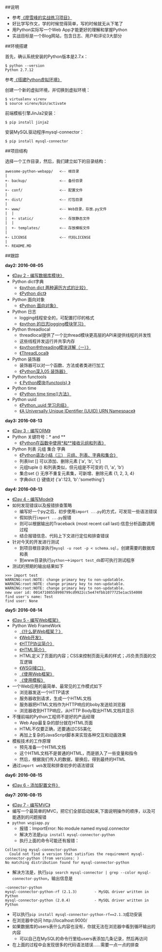 ##说明

* 参考[《廖雪峰的实战练习项目》](http://www.liaoxuefeng.com/wiki/001374738125095c955c1e6d8bb493182103fac9270762a000/001397616003925a3d157284cd24bc0952d6c4a7c9d8c55000)
* 好比学写作文，学的时候觉得简单，写的时候就无从下笔了
* 用Python实际写一个Web App才能更好的理解和掌握Python
* 实战目标是一个Blog网站，包含日志、用户和评论3大部分

##环境搭建

首先，确认系统安装的Python版本是2.7.x：

```
$ python --version
Python 2.7.12
```

参考[《搭建Python虚拟环境》](http://www.xumenger.com/python-environment-20160801/)

创建一个新的虚拟环境，并切换到虚拟环境：

```
$ virtualenv virenv
$ source virenv/bin/activate
```

前端模板引擎JinJa2安装：

```
$ pip install jinja2
```

安装MySQL驱动程序mysql-connector：

```
$ pip install mysql-connector
```

##项目结构

选择一个工作目录，然后，我们建立如下的目录结构：

```
awesome-python-webapp/   <-- 根目录
|
+- backup/               <-- 备份目录
|
+- conf/                 <-- 配置文件
|
+- dist/                 <-- 打包目录
|
+- www/                  <-- Web目录，存放.py文件
|  |
|  +- static/            <-- 存放静态文件
|  |
|  +- templates/         <-- 存放模板文件
|
+- LICENSE               <-- 代码LICENSE
|
+- README.MD
```

##跟踪

**day2: 2016-08-05**

* [《Day 2 - 编写数据库模块》](http://www.liaoxuefeng.com/wiki/001374738125095c955c1e6d8bb493182103fac9270762a000/0013976160374750f95bd09087744569be5aae6160c8351000)
* Python dict字典
  * [《python dict 两种遍历方式的比较》](http://www.cnblogs.com/waising/articles/2549116.html)
  * [《Python dict》](http://www.cnblogs.com/waising/articles/2298254.html)
* Python 面向对象
  * [《Python 面向对象》](http://www.runoob.com/python/python-object.html)
* Python 日志
  * logging线程安全的，可配置打印的格式
  * [《python 的日志logging模块学习》](http://www.cnblogs.com/dkblog/archive/2011/08/26/2155018.html)
* Python threadlocal
  * threadlocal提供了一个比thread模块更高层的API来提供线程的并发性
  * 这些线程并发运行并共享内存
  * [《python中threading模块详解（一）》](http://blog.chinaunix.net/uid-27571599-id-3484048.html)
  * [《ThreadLocal》](http://www.liaoxuefeng.com/wiki/001374738125095c955c1e6d8bb493182103fac9270762a000/001386832845200f6513494f0c64bd882f25818a0281e80000)
* Python 装饰器
  * 装饰器可以对一个函数、方法或者类进行加工
  * [《Python深入05 装饰器》](http://www.cnblogs.com/vamei/archive/2013/02/16/2820212.html)
* Python functools
  * [《 Python模块(functools) 》](http://blog.csdn.net/lwnylslwnyls/article/details/48007001)
* Python time
  * [《Python time time()方法》](http://www.runoob.com/python/att-time-time.html)
* Python uuid
  * [《Python_uuid 学习总结》](http://www.cnblogs.com/lijingchn/p/5299000.html)
  * [《A Universally Unique IDentifier (UUID) URN Namespace》](http://www.ietf.org/rfc/rfc4122.txt)

**day3: 2016-08-13**

* [《Day 3 - 编写ORM》](http://www.liaoxuefeng.com/wiki/001374738125095c955c1e6d8bb493182103fac9270762a000/001402228705570c9506d546a3349c6b7d64135127672fe000)
* Python 关键符号：\* and \*\*
  * [《Python在函数中使用\*和\*\*接收元组和列表》](http://blog.csdn.net/delphiwcdj/article/details/5746560)
* Python 列表 元组 集合 字典
  * [《Python语法小结（三） 元组、列表、字典和集合》](https://liuzhichao.com/p/1645.html)
  * 列表list [] 可以添加、删除元素 ['a', 'b', 'c']
  * 元组tuple () 和列表类似，但元组是不可变的 (1, 'a', 'b')
  * 集合set {} 无序不重复元素集，可新增、删除元素 {1, 2, 3, 4}
  * 字典dict {} 键值对 {'a':123, 'b':'something'}

**day4: 2016-08-13**

* [《Day 4 - 编写Model》](http://www.liaoxuefeng.com/wiki/001374738125095c955c1e6d8bb493182103fac9270762a000/001402307049906212b8a97f1df4587962539baa31d1fcd000)
* 如何发现错误以及报错排查策略
  * 编写好一个py之后，初步使用`import ...py`的方式，可发现一些语法错误
  * 假如执行`import ...py`报错
  * 则可以根据输出的Traceback (most recent call last):信息分析函数调用过程
  * 结合报错信息、代码上下文进行定位和排查错误
* 针对今天的开发进行测试
  * 到项目根目录执行`mysql -u root -p < schema.sql`，创建需要的数据库和表
  * 到www目录执行`python`-->`import test_db`即可执行测试程序
* 测试的预期的输出结果如下

```
>>> import test
WARNING:root:NOTE: change primary key to non-updatable.
WARNING:root:NOTE: change primary key to non-updatable.
WARNING:root:NOTE: change primary key to non-updatable.
new user id: 00147108558998799cd9922cc5e474fbb1077725e1ac554000
find user's name: Test
find user: None
```

**day5: 2016-08-14**

* [《Day 5 - 编写Web框架》](http://www.liaoxuefeng.com/wiki/001374738125095c955c1e6d8bb493182103fac9270762a000/0014023080708565bc89d6ab886481fb25a16cdc3b773f0000)
* Python Web FrameWork
  * [《什么是Web框架？》](http://www.xumenger.com/web-framework-20160727/)
  * [《Web开发》](http://www.liaoxuefeng.com/wiki/001374738125095c955c1e6d8bb493182103fac9270762a000/001386832648091917b035146084c43b05754ec9408dfaf000)
  * [《HTTP协议简介》](http://www.liaoxuefeng.com/wiki/001374738125095c955c1e6d8bb493182103fac9270762a000/001386832653051fd44e44e4f9e4ed08f3e5a5ab550358d000)
  * [《HTML简介》](http://www.liaoxuefeng.com/wiki/001374738125095c955c1e6d8bb493182103fac9270762a000/001386833123019425a41845ca540a19c9080e8f930d7e1000)
  * HTML定义了页面的内容；CSS来控制页面元素的样式；JS负责页面的交互逻辑
  * [《WSGI接口》](http://www.liaoxuefeng.com/wiki/001374738125095c955c1e6d8bb493182103fac9270762a000/001386832689740b04430a98f614b6da89da2157ea3efe2000)
  * [《使用Web框架》](http://www.liaoxuefeng.com/wiki/001374738125095c955c1e6d8bb493182103fac9270762a000/001386832704232d6fb5df42dd34a7890fa6254351faac7000)
  * [《使用模板》](http://www.liaoxuefeng.com/wiki/001374738125095c955c1e6d8bb493182103fac9270762a000/001386832805619b3e68a9cf16c4d0398d8af8f6d50e740000)
* 一个Web应用的最简单、最常见的工作模式如下
  * 浏览器发送一个HTTP请求
  * 服务器收到请求，生成一个HTML文档
  * 服务器把HTML文档作为HTTP响应的boby发送给浏览器
  * 浏览器收到HTTP响应，从HTTP Body取出HTML文档并显示
* 不懂前端的Python工程师不是好的产品经理
  * Web App最复杂的部分就在HTML页面
  * HTML不仅要正确，还要通过CSS美化
  * 再加上复杂的JavaScript脚本来实现各种交互和动画效果
* 模板技术的工作原理
  * 预先准备一个HTML文档
  * 这个HTML文档不是普通的HTML，而是嵌入了一些变量和指令
  * 然后，根据我们传入的数据，替换后，得到最终的HTML
* 通过`import web`发现和排查初步的语法错误

**day6: 2016-08-15**

* [《Day 6 - 添加配置文件》](http://www.liaoxuefeng.com/wiki/001374738125095c955c1e6d8bb493182103fac9270762a000/001402319155292f806e5a1ba5342d2a497c63314b1c77f000)

**day7: 2016-08-15**

* [《Day 7 - 编写MVC》](http://www.liaoxuefeng.com/wiki/001374738125095c955c1e6d8bb493182103fac9270762a000/0014023534049359c3ce60cb680419ba423b5b704baac0c000)
* 编写一个最简单的MVC，把它们全部启动起来,下面说明操作的顺序，以及可能遇到的问题报错
* `python wsgiapp.py`
  * 报错：ImportError: No module named mysql.connector
  * 解决方法是`pip install mysql-connector-python`
  * 执行上面的命令可能还有报错：
```
Collecting mysql-connector-python
  Could not find a version that satisfies the requirement mysql-connector-python (from versions: )
No matching distribution found for mysql-connector-python
```
  * 解决方法是，执行`pip search mysql-connector | grep --color mysql-connector-python`，输出信息是
```
-connector-python
mysql-connector-python-rf (2.1.3)        - MySQL driver written in Python
mysql-connector-python (2.0.4)           - MySQL driver written in Python
```
  * 可以执行`pip install mysql-connector-python-rf==2.1.3`成功安装
* 在浏览器中访问 http://localhost:9000/
* 如果数据库的users表什么内容也没有，你就无法在浏览器中看到循环输出的内容
  * 可以自己在MySQL的命令行里给users表添加几条记录，然后再访问
* 在上面的过程中会发现很多的代码语法错误……需要一点一点的排查